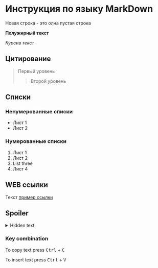 # Инструкция по языку MarkDown

Новая строка - это олна пустая строка

**Полужирный текст**

*Курсив текст*

## Цитирование
> Первый уровень
>> Второй уровень

## Списки
### Ненумерованные списки
* Лист 1
* Лист 2
### Нумерованные списки
1. Лист 1
2. Лист 2
3. List three
4. Лист 4

## WEB ссылки
Текст [пример ссылки](http.example.com "Всплывающая подсказка")

## Spoiler
<details>
    <summary>Hidden text</summary>
    Text
</details>

### Key combination
To copy text press  <kbd>Ctrl</kbd> + <kbd>C</kbd> 

 To insert text press <kbd>Ctrl</kbd> + <kbd>V</kbd>
